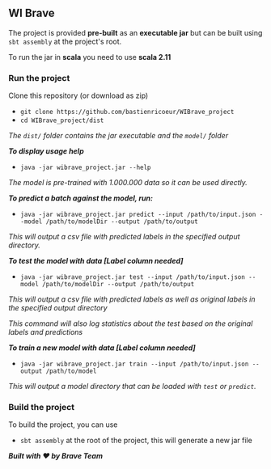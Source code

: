 ## WI Brave

The project is provided **pre-built** as an **executable jar** but can be built using `sbt assembly` at the project's root.

To run the jar in **scala** you need to use **scala 2.11**
### Run the project
Clone this repository (or download as zip)
- `git clone https://github.com/bastienricoeur/WIBrave_project`
- `cd WIBrave_project/dist`

*The `dist/` folder contains the jar executable and the `model/` folder*

***To display usage help***
- `java -jar wibrave_project.jar --help`

*The model is pre-trained with 1.000.000 data so it can be used directly.*

***To predict a batch against the model, run:***
- `java -jar wibrave_project.jar predict --input /path/to/input.json --model /path/to/modelDir --output /path/to/output`

*This will output a csv file with predicted labels in the specified output directory.*

***To test the model with data [Label column needed]***
- `java -jar wibrave_project.jar test --input /path/to/input.json --model /path/to/modelDir --output /path/to/output`

*This will output a csv file with predicted labels as well as original labels in the specified output directory*

*This command will also log statistics about the test based on the original labels and predictions*

***To train a new model with data [Label column needed]***
- `java -jar wibrave_project.jar train --input /path/to/input.json --output /path/to/model`

*This will output a model directory that can be loaded with `test` or `predict`.*

### Build the project

To build the project, you can use
- `sbt assembly`
at the root of the project, this will generate a new jar file


***Built with :heart: by Brave Team***
